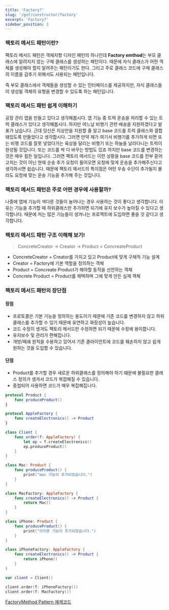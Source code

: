 ```yaml
---
title: 'Factory?'
slug: '/gof/constructor/factory'
excerpt: 'Factory?'
sidebar_position: 3
---
```


### 팩토리 메서드 패턴이란?
팩토리 메서드 패턴은 객체지향 디자인 패턴의 하나인데 **Factory emthod**는 부모 클래스에 알려지지 않는 구체 클래스를 생성하는 패턴이다. 때문에 자식 클래스가 어떤 객체를 생성해야 할지 알려주는 패턴이기도 한다. 그리고 주로 클래스 코드에 구체 클래스의 이름을 감추기 위해서도 사용되는 패턴입니다.

즉 부모 클래스에서 객체들을 생성할 수 있는 인터페이스를 제공하지만, 자식 클래스들이 생성될 객체의 유형을 변경할 수 있도록 하는 패턴입니다.

### 팩토리 메서드 패턴 쉽게 이해하기
공장 관리 앱을 만들고 있다고 생각해봅시다. 앱 기능 중 트럭 운송을 처리할 수 있는 트럭 클래스가 있다고 생각해봅시다. 하지만 어느날 비행기 관련 배송을 지원하겠다고 발표가 났습니다. 근데 당신은 지상만을 지원할 줄 알고 base 코드를 트럭 클래스와 결합돼있도록 만들었다고 생각합시다. 그러면 만약 제가 여기서 비행기를 추가하게 되면 또는 비행 코드를 잘못 넣었다가는 육상을 달리는 비행기 또는 하늘을 날라다니는 트럭이 완성될 것입니다. 또는 코드를 싹 다 바꾸는 방법도 있죠 하지만 base 코드를 변경하는 것은 매우 힘든 일입니다. 그러면 팩토리 메서드는 이런 상황을 base 코드를 전부 뜯어고치는 것이 아닌 현재 순송 추가 요청이 들어오면 요청에 맞게 운송을 추가해주신다고 생각하시면 쉽습니다. 때문에 팩토리 메서드의 특이점은 어떤 우송 수단이 추가될지 몰라도 요청에 맞는 운송 기능을 추가해 주는 것입니다.

### 팩토리 메서드 패턴은 주로 어떤 경우에 사용할까?
나중에 앱에 기능이 색다른 것들이 늘어나는 경우 사용하는 것이 좋다고 생각합니다. 이유는 기능을 추가할 때 하위클래스만 추가하면 되기에 유지 보수가 높아질 수 있다고 생각합니다. 때문에 저는 많은 기능들이 생겨나는 프로젝트에 도입하면 좋을 것 같다고 생각합니다.

### 팩토리 메서드 패턴 구조 이해해 보기!
> ConcreteCreator -> Creator -> Product < ConcreateProduct

- ConcreteCreator = Creator를 가지고 있고 Product에 맞게 구체적 기능 설계
- Creator = Factory에 기본 역할을 정의하는 객체
- Product = Concreate Product가 해야할 동작을 선언하는 객체
- Concrete Product = Product를 채택하며 그에 맞게 만든 실제 객체

### 팩토리 메서드 패턴의 장단점
#### 장점
- 프로토콜은 기본 기능을 정의하는 용도이기 때문에 기존 코드를 변경하지 않고 하위 클래스를 추가할 수 있기 때문에 유연하고 화장성이 높습니다.
- 코드 수정이 생겨도 팩토리 메서드만 수정하면 되기 때문에 수정에 용이합니다.
- 유지보수 및 관리가 편해집니다.
- 개방/패쇄 원칙을 수용하고 있어서 기존 클라이언트에 코드를 훼손하지 않고 쉽게 원하는 것을 도입할 수 있습니다.

#### 단점
- Product를 추가할 경우 새로운 하위클래스를 정의해야 하기 떄문에 불필요한 클래스 정의가 생겨서 코드가 복잡해질 수 있습니다.
- 중첩되어 사용하면 코드가 매우 복잡해집니다.

```swift
protocol Product {
    func produceProduct()
}

protocol AppleFactory {
    func createElectronics() -> Product
}

class Client {
    func order(f: AppleFactory) {
        let ep = f.createElectronics()
        ep.produceProduct()
    }
}

class Mac: Product {
    func produceProduct() {
        print("mac 기능이 추가되었습니다.")
    }
}

class MacFactory: AppleFactory {
    func createElectronics() -> Product {
        return Mac()
    }
}

class iPhone: Product {
    func produceProduct() {
        print("아이폰 기능이 추가되었습니다.")
    }
}

class iPhoneFactory: AppleFactory {
    func createElectronics() -> Product {
        return iPhone()
    }
}

var client = Client()

client.order(f: iPhoneFactory())
client.order(f: MacFactory())
```

[FactoryMethod Pattern 예제코드](https://github.com/jjunhaa0211/ADPattern-Swift/tree/main/GoF-FactoryMethodPattern)
